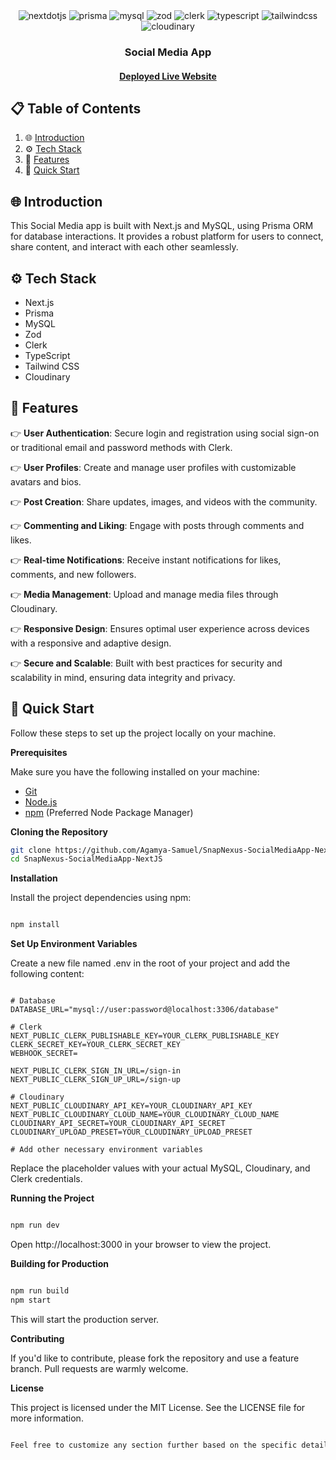 <div align="center">

  <div>
    <img src="https://img.shields.io/badge/-Next_JS-black?style=for-the-badge&logoColor=white&logo=nextdotjs&color=000000" alt="nextdotjs" />
    <img src="https://img.shields.io/badge/-Prisma-black?style=for-the-badge&logoColor=white&logo=Prisma&color=2D3748" alt="prisma" />
    <img src="https://img.shields.io/badge/-MySQL-black?style=for-the-badge&logoColor=white&logo=mysql&color=4479A1" alt="mysql" />
    <img src="https://img.shields.io/badge/-Zod-black?style=for-the-badge&logoColor=white&logo=Zod&color=3068b7" alt="zod" />
    <img src="https://img.shields.io/badge/-Clerk-black?style=for-the-badge&logoColor=white&logo=Clerk&color=000000" alt="clerk" />
    <img src="https://img.shields.io/badge/-TypeScript-black?style=for-the-badge&logoColor=white&logo=typescript&color=007ACC" alt="typescript" />
    <img src="https://img.shields.io/badge/-Tailwind_CSS-black?style=for-the-badge&logoColor=white&logo=tailwindcss&color=06B6D4" alt="tailwindcss" />
    <img src="https://img.shields.io/badge/-Cloudinary-black?style=for-the-badge&logoColor=white&logo=cloudinary&color=3448C5" alt="cloudinary" />
  </div>

  <h3 align="center">Social Media App</h3>

  <h4><a href="https://snapnexus.vercel.app/" target="_blank">Deployed Live Website</a></h4>
</div>

## 📋 <a name="table">Table of Contents</a>

1. 🌐 [Introduction](#introduction)
2. ⚙️ [Tech Stack](#tech-stack)
3. 🔋 [Features](#features)
4. 🚀 [Quick Start](#quick-start)

## <a name="introduction">🌐 Introduction</a>

This Social Media app is built with Next.js and MySQL, using Prisma ORM for database interactions. It provides a robust platform for users to connect, share content, and interact with each other seamlessly.

## <a name="tech-stack">⚙️ Tech Stack</a>

-   Next.js
-   Prisma
-   MySQL
-   Zod
-   Clerk
-   TypeScript
-   Tailwind CSS
-   Cloudinary

## <a name="features">🔋 Features</a>

👉 **User Authentication**: Secure login and registration using social sign-on or traditional email and password methods with Clerk.

👉 **User Profiles**: Create and manage user profiles with customizable avatars and bios.

👉 **Post Creation**: Share updates, images, and videos with the community.

👉 **Commenting and Liking**: Engage with posts through comments and likes.

👉 **Real-time Notifications**: Receive instant notifications for likes, comments, and new followers.

👉 **Media Management**: Upload and manage media files through Cloudinary.

👉 **Responsive Design**: Ensures optimal user experience across devices with a responsive and adaptive design.

👉 **Secure and Scalable**: Built with best practices for security and scalability in mind, ensuring data integrity and privacy.

## <a name="quick-start">🚀 Quick Start</a>

Follow these steps to set up the project locally on your machine.

**Prerequisites**

Make sure you have the following installed on your machine:

-   [Git](https://git-scm.com/)
-   [Node.js](https://nodejs.org/en)
-   [npm](https://npm.io/) (Preferred Node Package Manager)

**Cloning the Repository**

```bash
git clone https://github.com/Agamya-Samuel/SnapNexus-SocialMediaApp-NextJS
cd SnapNexus-SocialMediaApp-NextJS
```

**Installation**

Install the project dependencies using npm:

```bash

npm install
```

**Set Up Environment Variables**

Create a new file named .env in the root of your project and add the following content:

```env

# Database
DATABASE_URL="mysql://user:password@localhost:3306/database"

# Clerk
NEXT_PUBLIC_CLERK_PUBLISHABLE_KEY=YOUR_CLERK_PUBLISHABLE_KEY
CLERK_SECRET_KEY=YOUR_CLERK_SECRET_KEY
WEBHOOK_SECRET=

NEXT_PUBLIC_CLERK_SIGN_IN_URL=/sign-in
NEXT_PUBLIC_CLERK_SIGN_UP_URL=/sign-up

# Cloudinary
NEXT_PUBLIC_CLOUDINARY_API_KEY=YOUR_CLOUDINARY_API_KEY
NEXT_PUBLIC_CLOUDINARY_CLOUD_NAME=YOUR_CLOUDINARY_CLOUD_NAME
CLOUDINARY_API_SECRET=YOUR_CLOUDINARY_API_SECRET
CLOUDINARY_UPLOAD_PRESET=YOUR_CLOUDINARY_UPLOAD_PRESET

# Add other necessary environment variables
```

Replace the placeholder values with your actual MySQL, Cloudinary, and Clerk credentials.

**Running the Project**

```bash

npm run dev
```

Open http://localhost:3000 in your browser to view the project.

**Building for Production**

```bash

npm run build
npm start
```

This will start the production server.

**Contributing**

If you'd like to contribute, please fork the repository and use a feature branch. Pull requests are warmly welcome.

**License**

This project is licensed under the MIT License. See the LICENSE file for more information.

```css

Feel free to customize any section further based on the specific details of your project.
```

